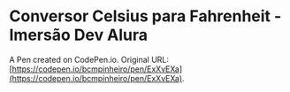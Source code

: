 # Conversor Celsius para Fahrenheit - Imersão Dev Alura

A Pen created on CodePen.io. Original URL: [https://codepen.io/bcmpinheiro/pen/ExXvEXa](https://codepen.io/bcmpinheiro/pen/ExXvEXa).


